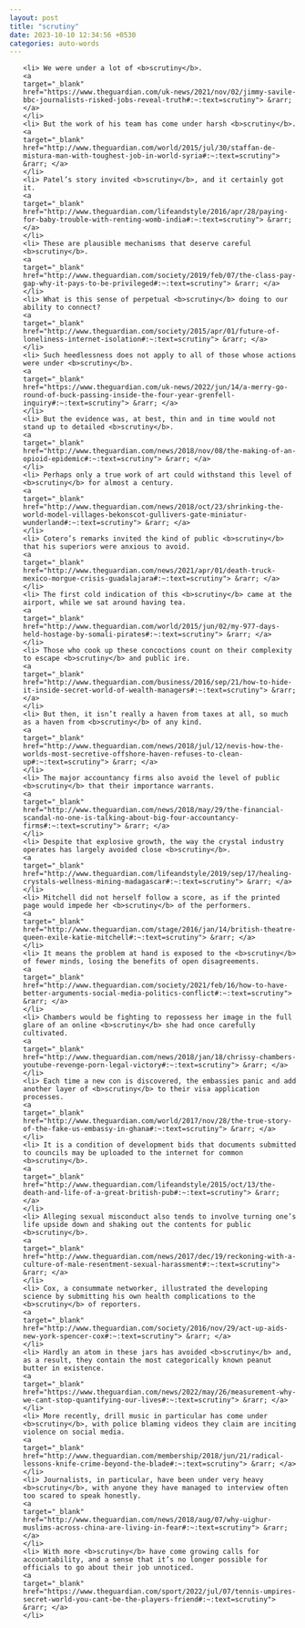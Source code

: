 ```yaml
---
layout: post
title: "scrutiny"
date: 2023-10-10 12:34:56 +0530
categories: auto-words
---
```

<ol>

    <li> We were under a lot of <b>scrutiny</b>.
    <a 
    target="_blank" 
    href="https://www.theguardian.com/uk-news/2021/nov/02/jimmy-savile-bbc-journalists-risked-jobs-reveal-truth#:~:text=scrutiny"> &rarr; </a>
    </li>
    <li> But the work of his team has come under harsh <b>scrutiny</b>.
    <a 
    target="_blank" 
    href="http://www.theguardian.com/world/2015/jul/30/staffan-de-mistura-man-with-toughest-job-in-world-syria#:~:text=scrutiny"> &rarr; </a>
    </li>
    <li> Patel’s story invited <b>scrutiny</b>, and it certainly got it.
    <a 
    target="_blank" 
    href="http://www.theguardian.com/lifeandstyle/2016/apr/28/paying-for-baby-trouble-with-renting-womb-india#:~:text=scrutiny"> &rarr; </a>
    </li>
    <li> These are plausible mechanisms that deserve careful <b>scrutiny</b>.
    <a 
    target="_blank" 
    href="http://www.theguardian.com/society/2019/feb/07/the-class-pay-gap-why-it-pays-to-be-privileged#:~:text=scrutiny"> &rarr; </a>
    </li>
    <li> What is this sense of perpetual <b>scrutiny</b> doing to our ability to connect?
    <a 
    target="_blank" 
    href="http://www.theguardian.com/society/2015/apr/01/future-of-loneliness-internet-isolation#:~:text=scrutiny"> &rarr; </a>
    </li>
    <li> Such heedlessness does not apply to all of those whose actions were under <b>scrutiny</b>.
    <a 
    target="_blank" 
    href="https://www.theguardian.com/uk-news/2022/jun/14/a-merry-go-round-of-buck-passing-inside-the-four-year-grenfell-inquiry#:~:text=scrutiny"> &rarr; </a>
    </li>
    <li> But the evidence was, at best, thin and in time would not stand up to detailed <b>scrutiny</b>.
    <a 
    target="_blank" 
    href="http://www.theguardian.com/news/2018/nov/08/the-making-of-an-opioid-epidemic#:~:text=scrutiny"> &rarr; </a>
    </li>
    <li> Perhaps only a true work of art could withstand this level of <b>scrutiny</b> for almost a century.
    <a 
    target="_blank" 
    href="http://www.theguardian.com/news/2018/oct/23/shrinking-the-world-model-villages-bekonscot-gullivers-gate-miniatur-wunderland#:~:text=scrutiny"> &rarr; </a>
    </li>
    <li> Cotero’s remarks invited the kind of public <b>scrutiny</b> that his superiors were anxious to avoid.
    <a 
    target="_blank" 
    href="http://www.theguardian.com/news/2021/apr/01/death-truck-mexico-morgue-crisis-guadalajara#:~:text=scrutiny"> &rarr; </a>
    </li>
    <li> The first cold indication of this <b>scrutiny</b> came at the airport, while we sat around having tea.
    <a 
    target="_blank" 
    href="http://www.theguardian.com/world/2015/jun/02/my-977-days-held-hostage-by-somali-pirates#:~:text=scrutiny"> &rarr; </a>
    </li>
    <li> Those who cook up these concoctions count on their complexity to escape <b>scrutiny</b> and public ire.
    <a 
    target="_blank" 
    href="http://www.theguardian.com/business/2016/sep/21/how-to-hide-it-inside-secret-world-of-wealth-managers#:~:text=scrutiny"> &rarr; </a>
    </li>
    <li> But then, it isn’t really a haven from taxes at all, so much as a haven from <b>scrutiny</b> of any kind.
    <a 
    target="_blank" 
    href="http://www.theguardian.com/news/2018/jul/12/nevis-how-the-worlds-most-secretive-offshore-haven-refuses-to-clean-up#:~:text=scrutiny"> &rarr; </a>
    </li>
    <li> The major accountancy firms also avoid the level of public <b>scrutiny</b> that their importance warrants.
    <a 
    target="_blank" 
    href="http://www.theguardian.com/news/2018/may/29/the-financial-scandal-no-one-is-talking-about-big-four-accountancy-firms#:~:text=scrutiny"> &rarr; </a>
    </li>
    <li> Despite that explosive growth, the way the crystal industry operates has largely avoided close <b>scrutiny</b>.
    <a 
    target="_blank" 
    href="http://www.theguardian.com/lifeandstyle/2019/sep/17/healing-crystals-wellness-mining-madagascar#:~:text=scrutiny"> &rarr; </a>
    </li>
    <li> Mitchell did not herself follow a score, as if the printed page would impede her <b>scrutiny</b> of the performers.
    <a 
    target="_blank" 
    href="http://www.theguardian.com/stage/2016/jan/14/british-theatre-queen-exile-katie-mitchell#:~:text=scrutiny"> &rarr; </a>
    </li>
    <li> It means the problem at hand is exposed to the <b>scrutiny</b> of fewer minds, losing the benefits of open disagreements.
    <a 
    target="_blank" 
    href="http://www.theguardian.com/society/2021/feb/16/how-to-have-better-arguments-social-media-politics-conflict#:~:text=scrutiny"> &rarr; </a>
    </li>
    <li> Chambers would be fighting to repossess her image in the full glare of an online <b>scrutiny</b> she had once carefully cultivated.
    <a 
    target="_blank" 
    href="http://www.theguardian.com/news/2018/jan/18/chrissy-chambers-youtube-revenge-porn-legal-victory#:~:text=scrutiny"> &rarr; </a>
    </li>
    <li> Each time a new con is discovered, the embassies panic and add another layer of <b>scrutiny</b> to their visa application processes.
    <a 
    target="_blank" 
    href="http://www.theguardian.com/world/2017/nov/28/the-true-story-of-the-fake-us-embassy-in-ghana#:~:text=scrutiny"> &rarr; </a>
    </li>
    <li> It is a condition of development bids that documents submitted to councils may be uploaded to the internet for common <b>scrutiny</b>.
    <a 
    target="_blank" 
    href="http://www.theguardian.com/lifeandstyle/2015/oct/13/the-death-and-life-of-a-great-british-pub#:~:text=scrutiny"> &rarr; </a>
    </li>
    <li> Alleging sexual misconduct also tends to involve turning one’s life upside down and shaking out the contents for public <b>scrutiny</b>.
    <a 
    target="_blank" 
    href="http://www.theguardian.com/news/2017/dec/19/reckoning-with-a-culture-of-male-resentment-sexual-harassment#:~:text=scrutiny"> &rarr; </a>
    </li>
    <li> Cox, a consummate networker, illustrated the developing science by submitting his own health complications to the <b>scrutiny</b> of reporters.
    <a 
    target="_blank" 
    href="http://www.theguardian.com/society/2016/nov/29/act-up-aids-new-york-spencer-cox#:~:text=scrutiny"> &rarr; </a>
    </li>
    <li> Hardly an atom in these jars has avoided <b>scrutiny</b> and, as a result, they contain the most categorically known peanut butter in existence.
    <a 
    target="_blank" 
    href="https://www.theguardian.com/news/2022/may/26/measurement-why-we-cant-stop-quantifying-our-lives#:~:text=scrutiny"> &rarr; </a>
    </li>
    <li> More recently, drill music in particular has come under <b>scrutiny</b>, with police blaming videos they claim are inciting violence on social media.
    <a 
    target="_blank" 
    href="http://www.theguardian.com/membership/2018/jun/21/radical-lessons-knife-crime-beyond-the-blade#:~:text=scrutiny"> &rarr; </a>
    </li>
    <li> Journalists, in particular, have been under very heavy <b>scrutiny</b>, with anyone they have managed to interview often too scared to speak honestly.
    <a 
    target="_blank" 
    href="http://www.theguardian.com/news/2018/aug/07/why-uighur-muslims-across-china-are-living-in-fear#:~:text=scrutiny"> &rarr; </a>
    </li>
    <li> With more <b>scrutiny</b> have come growing calls for accountability, and a sense that it’s no longer possible for officials to go about their job unnoticed.
    <a 
    target="_blank" 
    href="https://www.theguardian.com/sport/2022/jul/07/tennis-umpires-secret-world-you-cant-be-the-players-friend#:~:text=scrutiny"> &rarr; </a>
    </li>